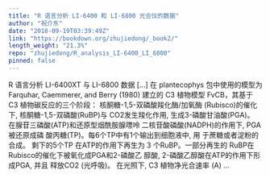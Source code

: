 ```yaml
---
title: "R 语言分析 LI-6400 和 LI-6800 光合仪的数据"
author: "祝介东"
date: "2018-09-19T03:39:49Z"
link: "https://bookdown.org/zhujiedong/_book2/"
length_weight: "21.3%"
repo: "zhujiedong/R_analysis_LI-6400_LI_6800"
pinned: false
---
```


R 语言分析 LI-6400XT 与 LI-6800 数据 [...] 在 plantecophys 包中使用的模型为 Farquhar, Caemmerer, and Berry (1980) 建立的 C3 植物模型 FvCB，其基于 C3 植物碳反应的三个阶段： 核酮糖-1,5-双磷酸羧化酶/加氧酶 (Rubisco)的催化下, 核酮糖-1,5-双磷酸(RuBP)与 CO2发生羧化作用, 生成3-磷酸甘油酸(PGA)。 在腺苷三磷酸(ATP)和还原型烟酰胺腺嘌呤 二核苷酸磷酸(NADPH)的作用下, PGA被还原成磷 酸丙糖(TP)。每6个TP中有1个输出到细胞液中, 用 于蔗糖或者淀粉的合成。 剩下的5个TP 在ATP的作用下再生为 3 个RuBP。一部分再生的 RuBP在Rubisco的催化下被氧化成PGA和2-磷酸乙 醇酸, 2-磷酸乙醇酸在ATP的作用下形成PGA, 并且 释放CO2 (光呼吸)。 在光照下, C3 植物净光合速率 (A)  ...
